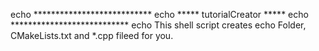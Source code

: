 echo ***************************
echo ***** tutorialCreator *****
echo ***************************
echo This shell script creates
echo Folder, CMakeLists.txt and *.cpp fileed for you.
